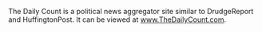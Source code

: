 The Daily Count is a political news aggregator site similar to DrudgeReport and HuffingtonPost. It can be viewed at www.TheDailyCount.com.
